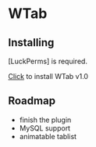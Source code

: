 # WTab

## Installing
[LuckPerms] is required.

[Click](https://drive.google.com/file/d/1Tq84RfzdYERyGF2T1YWJkCQxvrqw9_EC/view?usp=share_link) to install WTab v1.0

## Roadmap 
- finish the plugin
- MySQL support
- animatable tablist
